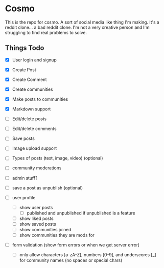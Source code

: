 # Cosmo

This is the repo for cosmo. A sort of social media like thing I'm making. It's a reddit clone... a bad reddit clone. I'm not a very creative person and I'm struggling to find real problems to solve.

## Things Todo

- [x] User login and signup
- [x] Create Post
- [x] Create Comment
- [x] Create communities
- [x] Make posts to communities
- [x] Markdown support
- [ ] Edit/delete posts
- [ ] Edit/delete comments
- [ ] Save posts
- [ ] Image upload support
- [ ] Types of posts (text, image, video) (optional)
- [ ] community moderations
- [ ] admin stuff?
- [ ] save a post as unpublish (optional)
- [ ] user profile

  - [ ] show user posts
    - [ ] published and unpublished if unpublished is a feature
  - [ ] show liked posts
  - [ ] show saved posts
  - [ ] show communities joined
  - [ ] show communities they are mods for

- [ ] form validation (show form errors or when we get server error)
  - [ ] only allow characters [a-zA-Z], numbers [0-9], and underscores [_] for community names (no spaces or special chars)
